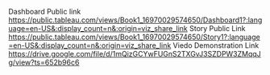 Dashboard Public link https://public.tableau.com/views/Book1_16970029574650/Dashboard1?:language=en-US&:display_count=n&:origin=viz_share_link
Story Public Link https://public.tableau.com/views/Book1_16970029574650/Story1?:language=en-US&:display_count=n&:origin=viz_share_link
Viedo Demonstration Link https://drive.google.com/file/d/1mQizGCYwFUGnS2TXGvJ3SZDPW3ZMqqJg/view?ts=652b96c6
